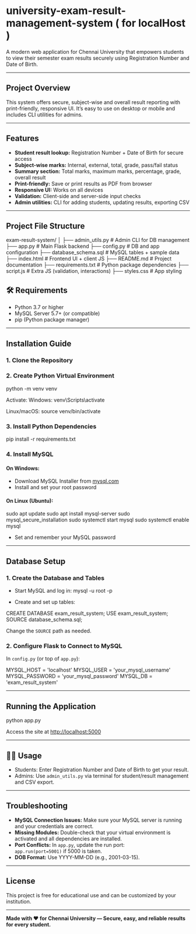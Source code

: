 # university-exam-result-management-system ( for localHost )

A modern web application for Chennai University that empowers students to view their semester exam results securely using Registration Number and Date of Birth.

---

##  Project Overview

This system offers secure, subject-wise and overall result reporting with print-friendly, responsive UI. It’s easy to use on desktop or mobile and includes CLI utilities for admins.

---

##  Features

- **Student result lookup:** Registration Number + Date of Birth for secure access
- **Subject-wise marks:** Internal, external, total, grade, pass/fail status
- **Summary section:** Total marks, maximum marks, percentage, grade, overall result
- **Print-friendly:** Save or print results as PDF from browser
- **Responsive UI:** Works on all devices
- **Validation:** Client-side and server-side input checks
- **Admin utilities:** CLI for adding students, updating results, exporting CSV

---

##  Project File Structure

exam-result-system/
│
├── admin_utils.py # Admin CLI for DB management
├── app.py # Main Flask backend
├── config.py # DB and app configuration
├── database_schema.sql # MySQL tables + sample data
├── index.html # Frontend UI + client JS
├── README.md # Project documentation
├── requirements.txt # Python package dependencies
├── script.js # Extra JS (validation, interactions)
├── styles.css # App styling



## 🛠️ Requirements

- Python 3.7 or higher
- MySQL Server 5.7+ (or compatible)
- pip (Python package manager)

---

##  Installation Guide

### 1. Clone the Repository


### 2. Create Python Virtual Environment
python -m venv venv

Activate:
Windows:
venv\Scripts\activate

Linux/macOS:
source venv/bin/activate

### 3. Install Python Dependencies
pip install -r requirements.txt

### 4. Install MySQL

#### On **Windows**:
- Download MySQL Installer from [mysql.com](https://dev.mysql.com/downloads/installer/)
- Install and set your root password

#### On **Linux (Ubuntu)**:
sudo apt update
sudo apt install mysql-server
sudo mysql_secure_installation
sudo systemctl start mysql
sudo systemctl enable mysql


- Set and remember your MySQL password

---

##  Database Setup

### 1. Create the Database and Tables

- Start MySQL and log in:
mysql -u root -p


- Create and set up tables:

CREATE DATABASE exam_result_system;
USE exam_result_system;
SOURCE database_schema.sql;



Change the `SOURCE` path as needed.

### 2. Configure Flask to Connect to MySQL

In `config.py` (or top of `app.py`):

MYSQL_HOST = 'localhost'
MYSQL_USER = 'your_mysql_username'
MYSQL_PASSWORD = 'your_mysql_password'
MYSQL_DB = 'exam_result_system'


---

##  Running the Application

python app.py

Access the site at [http://localhost:5000](http://localhost:5000)

---

## 👩‍💻 Usage

- Students: Enter Registration Number and Date of Birth to get your result.
- Admins: Use `admin_utils.py` via terminal for student/result management and CSV export.

---

##  Troubleshooting

- **MySQL Connection Issues:** Make sure your MySQL server is running and your credentials are correct.
- **Missing Modules:** Double-check that your virtual environment is activated and all dependencies are installed.
- **Port Conflicts:** In `app.py`, update the run port:  
  `app.run(port=5001)` if 5000 is taken.
- **DOB Format:** Use YYYY-MM-DD (e.g., 2001-03-15).

---

##  License

This project is free for educational use and can be customized by your institution.

---

**Made with ❤️ for Chennai University — Secure, easy, and reliable results for every student.**
#
